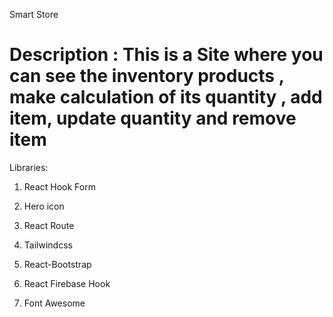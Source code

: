 Smart Store

# Description : This is a Site where you can see the inventory products , make calculation of its quantity , add item, update quantity and remove item 


Libraries:
1. React Hook Form
2. Hero icon
3. React Route

4. Tailwindcss
5. React-Bootstrap
6. React Firebase Hook
7. Font Awesome